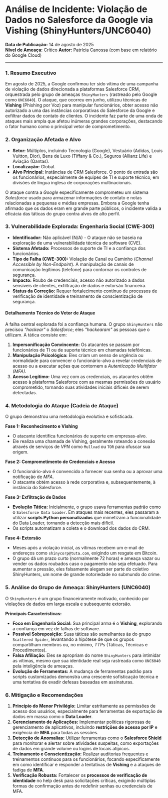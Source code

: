 # Análise de Incidente: Violação de Dados no Salesforce da Google via Vishing (ShinyHunters/UNC6040)

**Data de Publicação:** 14 de agosto de 2025  
**Nível de Ameaça:** Crítico 
**Autor:** Patrícia Canossa (com base em relatório do Google Cloud)

---

### 1. Resumo Executivo

Em agosto de 2025, a Google confirmou ter sido vítima de uma campanha de violação de dados direcionada a plataformas Salesforce CRM, orquestrada pelo grupo de ameaças `ShinyHunters` (rastreado pelo Google como `UNC6040`). O ataque, que ocorreu em junho, utilizou técnicas de **Vishing** (Phishing por Voz) para manipular funcionários, obter acesso não autorizado a uma das instâncias corporativas do Salesforce da Google e exfiltrar dados de contato de clientes. O incidente faz parte de uma onda de ataques mais ampla que afetou inúmeras grandes corporações, destacando o fator humano como o principal vetor de comprometimento.

### 2. Organização Afetada e Alvo

* **Setor:** Múltiplos, incluindo Tecnologia (Google), Vestuário (Adidas, Louis Vuitton, Dior), Bens de Luxo (Tiffany & Co.), Seguros (Allianz Life) e Aviação (Qantas).  
* **Localização:** Global.  
* **Alvo Principal:** Instâncias de CRM Salesforce. O ponto de entrada são os funcionários, especialmente de equipes de TI e suporte técnico, em divisões de língua inglesa de corporações multinacionais.

O ataque contra a *Google* especificamente comprometeu um sistema *Salesforce* usado para armazenar informações de contato e notas relacionadas a pequenas e médias empresas. Embora a Google tenha afirmado que os dados eram em grande parte públicos, o incidente valida a eficácia das táticas do grupo contra alvos de alto perfil.

### 3. Vulnerabilidade Explorada: Engenharia Social (CWE-300)

* **Identificador:** Não aplicável (N/A) - O ataque não se baseia na exploração de uma vulnerabilidade técnica de software (CVE).  
* **Sistema Afetado:** Processos de suporte de TI e a confiança dos funcionários.  
* **Tipo de Falha (CWE-300):** Violação de Canal ou Caminho (*Channel Accessible by Non-Endpoint*). A manipulação de canais de comunicação legítimos (telefone) para contornar os controles de segurança.  
* **Impacto:** Roubo de credenciais, acesso não autorizado a dados sensíveis de clientes, exfiltração de dados e extorsão financeira.  
* **Status da Correção:** Requer fortalecimento contínuo de processos de verificação de identidade e treinamento de conscientização de segurança.

#### Detalhamento Técnico do Vetor de Ataque

A falha central explorada foi a confiança humana. O grupo `ShinyHunters` não precisou *"hackear"* o *Salesforce*; eles *"hackearam"* as pessoas que o utilizam. A tática consiste em:

1. **Impersonificação Convincente:** Os atacantes se passam por funcionários de TI ou de suporte técnico em chamadas telefônicas.  
2. **Manipulação Psicológica:** Eles criam um senso de urgência ou normalidade para convencer o funcionário-alvo a revelar credenciais de acesso ou a executar ações que contornem a *Autenticação Multifator (MFA)*.  
3. **Acesso Legítimo:** Uma vez com as credenciais, os atacantes obtêm acesso à plataforma Salesforce com as mesmas permissões do usuário comprometido, tornando suas atividades iniciais difíceis de serem detectadas.

### 4. Metodologia do Ataque (Cadeia de Ataque)

O grupo demonstrou uma metodologia evolutiva e sofisticada.

**Fase 1: Reconhecimento e Vishing**

* O atacante identifica funcionários de suporte em empresas-alvo.  
* Ele realiza uma chamada de Vishing, geralmente roteando a conexão através de serviços de *VPN* como `Mullvad` ou `TOR` para ofuscar sua origem.

**Fase 2: Comprometimento de Credenciais e Acesso**

* O funcionário-alvo é convencido a fornecer sua senha ou a aprovar uma notificação de *MFA*.  
* O atacante obtém acesso à rede corporativa e, subsequentemente, à instância do Salesforce.

**Fase 3: Exfiltração de Dados**

* **Evolução Tática:** Inicialmente, o grupo usava ferramentas padrão como o `Salesforce Data Loader`. Em ataques mais recentes, eles passaram a utilizar **scripts Python personalizados** que mimetizam a funcionalidade do Data Loader, tornando a detecção mais difícil.  
* Os scripts automatizam a coleta e o download dos dados do CRM.

**Fase 4: Extorsão**

* Meses após a violação inicial, as vítimas recebem um e-mail de endereços como `shinycorp@tuta.com`, exigindo um resgate em Bitcoin.  
* O grupo dá um prazo curto (normalmente 72 horas) e ameaça vazar ou vender os dados roubados caso o pagamento não seja efetuado. Para aumentar a pressão, eles falsamente alegam ser parte do coletivo ShinyHunters, um nome de grande notoriedade no submundo do crime.

### 5. Análise do Grupo de Ameaça: ShinyHunters (UNC6040)

O `ShinyHunters` é um grupo financeiramente motivado, conhecido por violações de dados em larga escala e subsequente extorsão.

**Principais Características:**

* **Foco em Engenharia Social:** Sua principal arma é o **Vishing**, explorando a confiança em vez de falhas de software.  
* **Possível Sobreposição:** Suas táticas são semelhantes às do grupo `Scattered Spider`, levantando a hipótese de que os grupos compartilham membros ou, no mínimo, *TTPs* (Táticas, Técnicas e Procedimentos).  
* **Falsa Afiliação:** Eles se apropriam do nome `ShinyHunters` para intimidar as vítimas, mesmo que sua identidade real seja rastreada como `UNC6040` pela inteligência de ameaças.  
* **Evolução de Ferramentas:** A mudança de ferramentas padrão para scripts customizados demonstra uma crescente sofisticação técnica e uma tentativa de evadir defesas baseadas em assinaturas.

### 6. Mitigação e Recomendações

1. **Princípio do Menor Privilégio:** Limitar estritamente as permissões de acesso dos usuários, especialmente para ferramentas de exportação de dados em massa como o **Data Loader**.  
2. **Gerenciamento de Aplicações:** Implementar políticas rigorosas de gerenciamento de aplicativos, incluindo **restrições de acesso por IP** e exigência de **MFA** para todas as sessões.  
3. **Detecção de Anomalias:** Utilizar ferramentas como o **Salesforce Shield** para monitorar e alertar sobre atividades suspeitas, como exportações de dados em grande volume ou logins de locais atípicos.  
4. **Treinamento e Conscientização:** Realizar auditorias frequentes e treinamentos contínuos para os funcionários, focando especificamente em como identificar e responder a tentativas de **Vishing** e a ataques de fadiga de **MFA**.  
5. **Verificação Robusta:** Fortalecer os **processos de verificação de identidade** no help desk para solicitações críticas, exigindo múltiplas formas de confirmação antes de redefinir senhas ou credenciais de MFA.